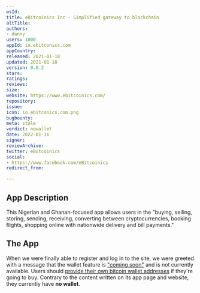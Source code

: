 ```yaml
---
wsId: 
title: eBitcoinics Inc - Simplified gateway to blockchain
altTitle: 
authors:
- danny
users: 1000
appId: io.ebitconics.com
appCountry: 
released: 2021-01-18
updated: 2021-01-18
version: 0.0.2
stars: 
ratings: 
reviews: 
size: 
website: https://www.ebitcoinics.com/
repository: 
issue: 
icon: io.ebitconics.com.png
bugbounty: 
meta: stale
verdict: nowallet
date: 2022-01-16
signer: 
reviewArchive: 
twitter: eBitcoinics
social:
- https://www.facebook.com/eBitcoinics
redirect_from: 

---
```


## App Description

This Nigerian and Ghanan-focused app allows users in the "buying, selling, storing, sending, receiving, converting between cryptocurrencies, booking flights, shopping online with nationwide delivery and bill payments."

## The App

When we were finally able to register and log in to the site, we were greeted with a message that the wallet feature is ["coming soon"](https://twitter.com/BitcoinWalletz/status/1460159363566346241) and is not currently available. Users should [provide their own bitcoin wallet addresses](https://twitter.com/BitcoinWalletz/status/1460158731660922885/photo/1) if they're going to buy. Contrary to the content written on its app page and website, they currently have **no wallet**.

